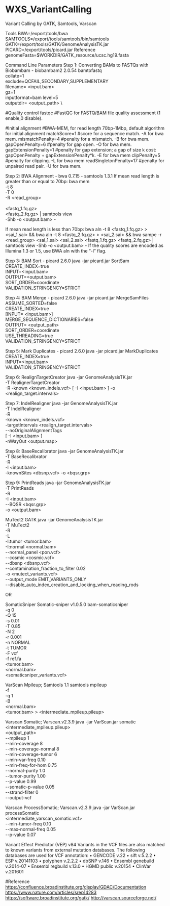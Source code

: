 # WXS_VariantCalling
Variant Calling by GATK, Samtools, Varscan

Tools 
BWA=/export/tools/bwa
SAMTOOLS=/export/tools/samtools/bin/samtools
GATK=/export/tools/GATK/GenomeAnalysisTK.jar
PICARD=/export/tools/picard.jar
Reference
genomeFasta=$WORKDIR/GATK_resource/ucsc.hg19.fasta

Command Line Parameters
Step 1: Converting BAMs to FASTQs with Biobambam - biobambam2 2.0.54
bamtofastq \
collate=1 \
exclude=QCFAIL,SECONDARY,SUPPLEMENTARY \
filename= <input.bam> \
gz=1 \
inputformat=bam
level=5 \
outputdir= <output_path> \

#Quality control
fastqc #FastQC for FASTQ/BAM file quality assessment (1 enable,0 disable).

#Initial alignment
#BWA-MEM, for read length 70bp-1Mbp, default algorithm for initial alignment
matchScore=1 #score for a sequence match. -A for bwa mem.
mismatchPenalty=4 #penalty for a mismatch. -B for bwa mem.
gapOpenPenalty=6 #penalty for gap open. -O for bwa mem.
gapExtensionPenalty=1 #penalty for gap extension; a gap of size k cost: gapOpenPenalty + gapExtensionPenalty*k. -E for bwa mem
clipPenalty=5 #penalty for clipping. -L for bwa mem
readSingletonPenalty=17 #penalty for unpaired read pair. -U for bwa mem.

Step 2: BWA Alignment - bwa 0.7.15 - samtools 1.3.1
If mean read length is greater than or equal to 70bp:
bwa mem \
-t 8 \
-T 0 \
-R <read_group> \
<reference> \
<fastq_1.fq.gz> \
<fastq_2.fq.gz> |
samtools view \
-Shb
-o <output.bam> -

If mean read length is less than 70bp:
bwa aln -t 8 <reference> <fastq_1.fq.gz> > <sai_1.sai> &&
bwa aln -t 8 <reference> <fastq_2.fq.gz> > <sai_2.sai> &&
bwa sampe -r <read_group> <reference> <sai_1.sai> <sai_2.sai> <fastq_1.fq.gz> <fastq_2.fq.gz> | samtools
view -Shb -o <output.bam> -
If the quality scores are encoded as Illumina 1.3 or 1.5, use BWA aln with the “-l” flag.

Step 3: BAM Sort - picard 2.6.0
java -jar picard.jar SortSam \
CREATE_INDEX=true \
INPUT=<input.bam> \
OUTPUT=<output.bam> \
SORT_ORDER=coordinate \
VALIDATION_STRINGENCY=STRICT

Step 4: BAM Merge - picard 2.6.0
java -jar picard.jar MergeSamFiles \
ASSUME_SORTED=false \
CREATE_INDEX=true \
[INPUT= <input.bam>] \
MERGE_SEQUENCE_DICTIONARIES=false \
OUTPUT= <output_path> \
SORT_ORDER=coordinate \
USE_THREADING=true \
VALIDATION_STRINGENCY=STRICT

Step 5: Mark Duplicates - picard 2.6.0
java -jar picard.jar MarkDuplicates \
CREATE_INDEX=true \
INPUT=<input.bam> \
VALIDATION_STRINGENCY=STRICT

Step 6:  RealignTargetCreator
java -jar GenomeAnalysisTK.jar \
-T RealignerTargetCreator \
-R <reference>
-known <known_indels.vcf>
[ -I <input.bam> ]
-o <realign_target.intervals>

Step 7: IndelRealigner
java -jar GenomeAnalysisTK.jar \
-T IndelRealigner \
-R <reference> \
-known <known_indels.vcf> \
-targetIntervals <realign_target.intervals> \
--noOriginalAlignmentTags \
[ -I <input.bam> ] \
-nWayOut <output.map>

Step 8: BaseRecalibrator
java -jar GenomeAnalysisTK.jar \
-T BaseRecalibrator \
-R <reference> \
-I <input.bam> \
-knownSites <dbsnp.vcf>
-o <bqsr.grp>

Step 9: PrintReads
java -jar GenomeAnalysisTK.jar \
-T PrintReads \
-R <reference> \
-I <input.bam> \
--BQSR <bqsr.grp> \
-o <output.bam>

MuTect2
GATK
java -jar GenomeAnalysisTK.jar \
-T MuTect2 \
-R <reference> \
-L <region> \
-I:tumor <tumor.bam> \
-I:normal <normal.bam> \
--normal_panel <pon.vcf> \
--cosmic <cosmic.vcf> \
--dbsnp <dbsnp.vcf> \
--contamination_fraction_to_filter 0.02 \
-o <mutect_variants.vcf> \
--output_mode EMIT_VARIANTS_ONLY \
--disable_auto_index_creation_and_locking_when_reading_rods

OR

SomaticSniper
Somatic-sniper v1.0.5.0
bam-somaticsniper \
-q 0 \
-Q 15 \
-s 0.01 \
-T 0.85 \
-N 2 \
-r 0.001 \
-n NORMAL \
-t TUMOR \
-F vcf \
-f ref.fa \
<tumor.bam> \
<normal.bam> \
<somaticsniper_variants.vcf>

VarScan
Mpileup; Samtools 1.1
samtools mpileup \
-f <reference> \
-q 1 \
-B \
<normal.bam> \
<tumor.bam> >
<intermediate_mpileup.pileup>

Varscan Somatic; Varscan.v2.3.9
java -jar VarScan.jar somatic \
<intermediate_mpileup.pileup> \
<output_path> \
--mpileup 1 \
--min-coverage 8 \
--min-coverage-normal 8 \
--min-coverage-tumor 6 \
--min-var-freq 0.10 \
--min-freq-for-hom 0.75 \
--normal-purity 1.0 \
--tumor-purity 1.00 \
--p-value 0.99 \
--somatic-p-value 0.05 \
--strand-filter 0 \
--output-vcf

Varscan ProcessSomatic; Varscan.v2.3.9
java -jar VarScan.jar processSomatic \
<intermediate_varscan_somatic.vcf> \
--min-tumor-freq 0.10 \
--max-normal-freq 0.05 \
--p-value 0.07

Variant Effect Predictor (VEP) v84
Variants in the VCF files are also matched to known variants from external mutation databases. The following databases are used for VCF annotation:
• GENCODE v.22
• sift v.5.2.2
• ESP v.20141103
• polyphen v.2.2.2
• dbSNP v.146
• Ensembl genebuild v.2014-07
• Ensembl regbuild v.13.0
• HGMD public v.20154
• ClinVar v.201601

#Reference
https://confluence.broadinstitute.org/display/GDAC/Documentation
https://www.nature.com/articles/srep14283
https://software.broadinstitute.org/gatk/
http://varscan.sourceforge.net/
